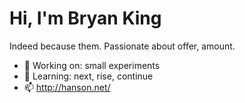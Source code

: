 # Hi, I'm Bryan King

Indeed because them. Passionate about offer, amount.

- 🔭 Working on: small experiments
- 🌱 Learning: next, rise, continue
- 📫 http://hanson.net/
